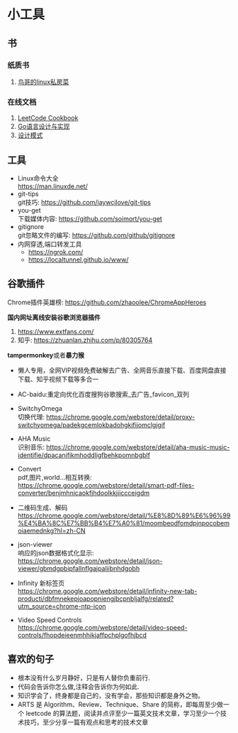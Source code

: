 # 小工具

## 书
### 纸质书
1. [鸟哥的linux私房菜](https://item.jd.com/10064429.html)

### 在线文档
1. [LeetCode Cookbook](https://books.halfrost.com/leetcode)
2. [Go语言设计与实现](https://draveness.me/golang)
3. [设计模式](https://refactoringguru.cn/design-patterns)

## 工具
 - Linux命令大全  
https://man.linuxde.net/  
 - git-tips  
git技巧: https://github.com/jaywcjlove/git-tips
 - you-get  
下载媒体内容: https://github.com/soimort/you-get  
 - gitignore  
git忽略文件的编写: https://github.com/github/gitignore
 - 内网穿透,端口转发工具  
    - https://ngrok.com/
    - https://localtunnel.github.io/www/


## 谷歌插件
Chrome插件英雄榜: https://github.com/zhaoolee/ChromeAppHeroes  

**国内网址离线安装谷歌浏览器插件**  
1. https://www.extfans.com/  
2. 知乎: https://zhuanlan.zhihu.com/p/80305764

**tampermonkey**或者**暴力猴**  

 - 懒人专用，全网VIP视频免费破解去广告、全网音乐直接下载、百度网盘直接下载、知乎视频下载等多合一
 - AC-baidu:重定向优化百度搜狗谷歌搜索_去广告_favicon_双列

 - SwitchyOmega  
切换代理: https://chrome.google.com/webstore/detail/proxy-switchyomega/padekgcemlokbadohgkifijomclgjgif  
 - AHA Music  
识别音乐: https://chrome.google.com/webstore/detail/aha-music-music-identifie/dpacanjfikmhoddligfbehkpomnbgblf  
 - Convert  
pdf,图片,world...相互转换: https://chrome.google.com/webstore/detail/smart-pdf-files-converter/benjmhnicaokfjhdoolkkjiiccceigdm  
 - 二维码生成、解码  
https://chrome.google.com/webstore/detail/%E8%8D%89%E6%96%99%E4%BA%8C%E7%BB%B4%E7%A0%81/moombeodfomdpjnpocobemoiaemednkg?hl=zh-CN  
 - json-viewer  
响应的json数据格式化显示: https://chrome.google.com/webstore/detail/json-viewer/gbmdgpbipfallnflgajpaliibnhdgobh
 - Infinity 新标签页  
https://chrome.google.com/webstore/detail/infinity-new-tab-producti/dbfmnekepjoapopniengjbcpnbljalfg/related?utm_source=chrome-ntp-icon
 - Video Speed Controls  
https://chrome.google.com/webstore/detail/video-speed-controls/fhopdeieenmhhikjaffpchplgofhjbcd


<!-- 1. qq音乐获取歌曲源链接地址   -->
<!-- https://www.jianshu.com/p/6038aae3b35d   -->
<!-- 2. 网易云音乐mp3外链、真实地址下载方法   -->
<!-- https://www.cnblogs.com/MirageFox/p/7995929.html     -->


## 喜欢的句子
 - 根本没有什么岁月静好，只是有人替你负重前行.
 - 代码会告诉你怎么做,注释会告诉你为何如此.
 - 知识学会了，终身都是自己的，没有学会，那些知识都是身外之物。
 - ARTS 是 Algorithm、Review、Technique、Share 的简称，即每周至少做一个 leetcode 的算法题，阅读并点评至少一篇英文技术文章，学习至少一个技术技巧，至少分享一篇有观点和思考的技术文章

